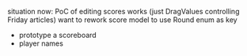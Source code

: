 situation now:
PoC of editing scores works (just DragValues controlling Friday articles)
want to rework score model to use Round enum as key

* prototype a scoreboard
* player names